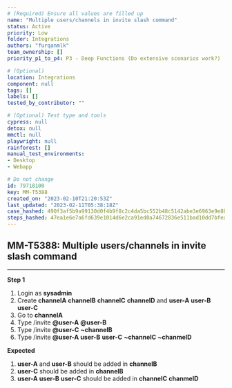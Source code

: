 ```yaml
---
# (Required) Ensure all values are filled up
name: "Multiple users/channels in invite slash command"
status: Active
priority: Low
folder: Integrations
authors: "furqanmlk"
team_ownership: []
priority_p1_to_p4: P3 - Deep Functions (Do extensive scenarios work?)

# (Optional)
location: Integrations
component: null
tags: []
labels: []
tested_by_contributor: ""

# (Optional) Test type and tools
cypress: null
detox: null
mmctl: null
playwright: null
rainforest: []
manual_test_environments: 
- Desktop
- Webapp

# Do not change
id: 79718100
key: MM-T5388
created_on: "2023-02-10T21:20:53Z"
last_updated: "2023-02-11T05:38:18Z"
case_hashed: 490f3af5b9a99130d0f4b9f8c2c4da5bc552b48c5142abe3e6963e9e8b3ad4b391049c8f58e4fbea02ad73cf27de552e
steps_hashed: 47ea1e6e7a6fd639e1014d6e2ca91ed0a74672836e511bad10dd7bfea0496597223b28eca65b1f8546bc4f5520474cf1
---
```


<!-- (Auto-generated) Based on frontmatter's "key" and "name" -->

## MM-T5388: Multiple users/channels in invite slash command

---

**Step 1**

1. Login as **sysadmin**
2. Create **channelA** **channelB** **channelC** **channelD** and **user-A** **user-B** **user-C**
3. Go to **channelA**
4. Type /invite **@user-A** **@user-B**
5. Type /invite **@user-C** **\~channelB**
6. Type /invite **@user-A** **user-B** **user-C** **\~channelC** **\~chanmelD**

**Expected**

1. **user-A** and **user-B** should be added in **channelB**
2. **user-C** should be added in **channelB**
3. **user-A** **user-B** **user-C** should be added in **channelC** **chanmelD**
